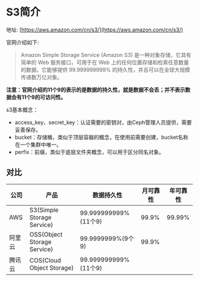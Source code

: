 # S3简介

地址: [https://aws.amazon.com/cn/s3/](https://aws.amazon.com/cn/s3/)

官网介绍如下:

> Amazon Simple Storage Service (Amazon S3) 是一种对象存储，它具有简单的 Web 服务接口，可用于在 Web 上的任何位置存储和检索任意数量的数据。它能够提供 99.999999999% 的持久性，并且可以在全球大规模传递数万亿对象。

**注意：官网介绍的11个9的表示的是数据的持久性，就是数据不会丢；并不表示数据会有11个9的可访问性。**



s3基本概念：

* access_key、secret_key：认证需要的密钥对，由Ceph管理人员提供，需要妥善保存。
* bucket：存储桶，类似于顶层容器的概念，在使用前需要创建，bucket名称在一个集群中唯一。
* perfix：前缀，类似于底层文件夹概念，可以用于区分同名对象。




## 对比

| 公司 | 产品| 数据持久性 | 月可靠性 | 年可靠性
|------|------|----|-----|-----
| AWS | S3(Simple Storage Service) | 99.999999999%(11个9) | 99.9% | 99.99%
| 阿里云 | OSS(Object Storage Service) | 99.9999999%(9个9) | 99.9%
| 腾讯云 | COS(Cloud Object Storage) | 99.999999999%(11个9) |




